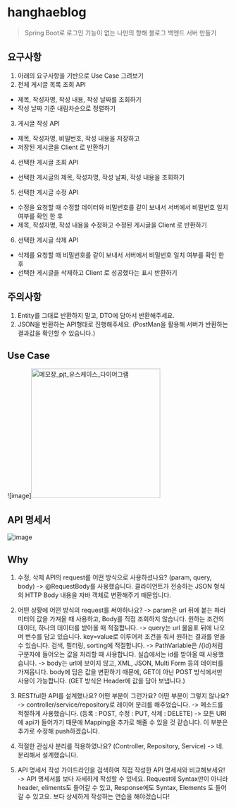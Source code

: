 # hanghaeblog 
> Spring Boot로 로그인 기능이 없는 나만의 항해 블로그 백엔드 서버 만들기

## 요구사항
1. 아래의 요구사항을 기반으로 Use Case 그려보기
2. 전체 게시글 목록 조회 API
  - 제목, 작성자명, 작성 내용, 작성 날짜를 조회하기
  - 작성 날짜 기준 내림차순으로 정렬하기
3. 게시글 작성 API
  - 제목, 작성자명, 비밀번호, 작성 내용을 저장하고
  - 저장된 게시글을 Client 로 반환하기
4. 선택한 게시글 조회 API 
  - 선택한 게시글의 제목, 작성자명, 작성 날짜, 작성 내용을 조회하기 
5. 선택한 게시글 수정 API
  - 수정을 요청할 때 수정할 데이터와 비밀번호를 같이 보내서 서버에서 비밀번호 일치 여부를 확인 한 후
  - 제목, 작성자명, 작성 내용을 수정하고 수정된 게시글을 Client 로 반환하기
6. 선택한 게시글 삭제 API
  - 삭제를 요청할 때 비밀번호를 같이 보내서 서버에서 비밀번호 일치 여부를 확인 한 후
  - 선택한 게시글을 삭제하고 Client 로 성공했다는 표시 반환하기

## 주의사항
1. Entity를 그대로 반환하지 말고, DTO에 담아서 반환해주세요.
2. JSON을 반환하는 API형태로 진행해주세요. (PostMan을 활용해 서버가 반환하는 결과값을 확인할 수 있습니다.)

## Use Case
![image]<img width="293" alt="메모장_pjt_유스케이스_다이어그램" src="https://user-images.githubusercontent.com/106947027/232636416-e7aaa3d7-d051-440e-911a-3801d0b5bfa6.png">

## API 명세서
![image](https://user-images.githubusercontent.com/97998858/232209293-27dd7f32-4398-4a4b-8fc9-a8b75e6ea07f.png)

## Why
1. 수정, 삭제 API의 request를 어떤 방식으로 사용하셨나요? (param, query, body)
  -> @RequestBody를 사용했습니다. 클라이언트가 전송하는 JSON 형식의 HTTP Body 내용을 자바 객체로 변환해주기 때문입니다.
  
2. 어떤 상황에 어떤 방식의 request를 써야하나요?
  -> param은 url 뒤에 붙는 파라미터의 값을 가져올 때 사용하고, Body를 직접 조회하지 않습니다. 
     원하는 조건의 데이터, 하나의 데이터를 받아올 때 적절합니다.
  -> query는 url 물음표 뒤에 나오며 변수를 담고 있습니다. key=value로 이루어져 조건을 줘서 원하는 결과를 얻을 수 있습니다. 
     검색, 필터링, sorting에 적절합니다.
  -> PathVariable은 /{id}처럼 구분자에 들어오는 값을 처리할 때 사용합니다. 실습에서는 id를 받아올 때 사용했습니다.
  -> body는 url에 보이지 않고, XML, JSON, Multi Form 등의 데이터를 가져옵니다.
     body에 담은 값을 변환하기 때문에, GET이 아닌 POST 방식에서만 사용이 가능합니다.
     (GET 방식은 Header에 값을 담아 보냅니다.)
3. RESTful한 API를 설계했나요? 어떤 부분이 그런가요? 어떤 부분이 그렇지 않나요?
  -> controller/service/repository로 레이어 분리를 해주었습니다.
  -> 메소드를 적절하게 사용했습니다. (등록 : POST, 수정 : PUT, 삭제 : DELETE)
  -> 모든 URI에 api가 들어가기 때문에 Mapping을 추가로 해줄 수 있을 것 같습니다. 이 부분은 추가로 수정해 push하겠습니다.
  
4. 적절한 관심사 분리를 적용하였나요? (Controller, Repository, Service)
  -> 네. 분리해서 설계했습니다.
  
5. API 명세서 작성 가이드라인을 검색하여 직접 작성한 API 명세서와 비교해보세요!
  -> API 명세서를 보다 자세하게 작성할 수 있네요. Request에 Syntax만이 아니라 header, eliments도 들어갈 수 있고,
     Response에도 Syntax, Elements 도 들어갈 수 있고요. 보다 상세하게 작성하는 연습을 해야겠습니다!
     
